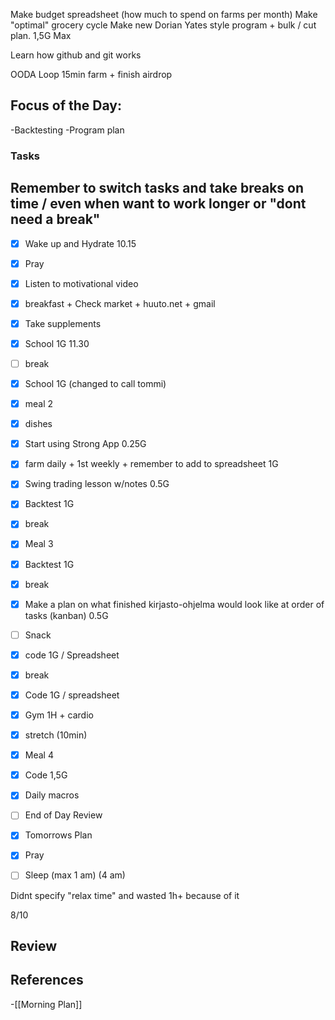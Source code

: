 Make budget spreadsheet (how much to spend on farms per month)
Make "optimal" grocery cycle
Make new Dorian Yates style program + bulk / cut plan. 1,5G Max

Learn how github and git works

OODA Loop 15min
farm + finish airdrop 
## Focus of the Day:

-Backtesting
-Program plan 

### Tasks

## Remember to switch tasks and take breaks on time / even when want to work longer or "dont need a break"

- [x] Wake up and Hydrate 10.15
- [x] Pray
- [x] Listen to motivational video
- [x] breakfast + Check market + huuto.net + gmail 
- [x] Take supplements
- [x] School 1G 11.30
- [ ] break
- [x] School 1G (changed to call tommi)
- [x] meal 2
- [x] dishes
- [x] Start using Strong App 0.25G
- [x] farm daily + 1st weekly + remember to add to spreadsheet 1G
- [x] Swing trading lesson w/notes 0.5G 
- [x] Backtest 1G
- [x] break 
- [x] Meal 3
- [x] Backtest 1G
- [x] break
- [x] Make a plan on what finished kirjasto-ohjelma would look like at order of tasks (kanban) 0.5G
- [ ] Snack
- [x] code 1G / Spreadsheet
- [x] break
- [x] Code 1G / spreadsheet
- [x] Gym 1H + cardio 
- [x] stretch (10min)
- [x] Meal 4
- [x] Code 1,5G 

- [x] Daily macros
- [ ] End of Day Review
- [x] Tomorrows Plan
- [x] Pray
- [ ] Sleep (max 1 am) (4 am)

Didnt specify "relax time" and wasted 1h+ because of it

8/10

## Review



## References
<!-- Links to pages not referenced in the content -->
-[[Morning Plan]]
